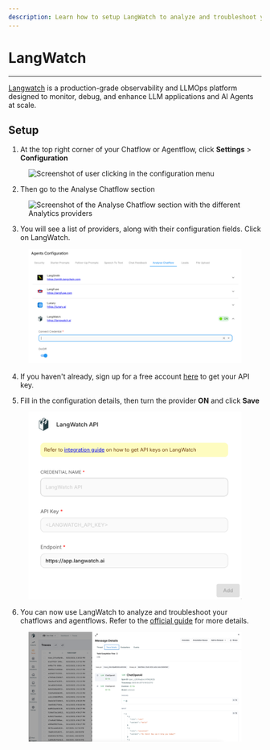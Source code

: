 ```yaml
---
description: Learn how to setup LangWatch to analyze and troubleshoot your chatflows and agentflows
---
```


# LangWatch

---

[Langwatch](https://langwatch.ai) is a production-grade observability and LLMOps platform designed to monitor, debug, and enhance LLM applications and AI Agents at scale.

## Setup

1. At the top right corner of your Chatflow or Agentflow, click **Settings** > **Configuration**

<figure><img src="../../.gitbook/assets/analytic-1.webp" alt="Screenshot of user clicking in the configuration menu" width="375"><figcaption></figcaption></figure>

2. Then go to the Analyse Chatflow section

<figure><img src="../../.gitbook/assets/analytic-2.png" alt="Screenshot of the Analyse Chatflow section with the different Analytics providers"><figcaption></figcaption></figure>

3. You will see a list of providers, along with their configuration fields. Click on LangWatch.

<figure><img src="../../.gitbook/assets/langwatch/langwatch-creds.png" alt="Screenshot of an analytics provider with credentials fields expanded"><figcaption></figcaption></figure>

4. If you haven't already, sign up for a free account [here](https://app.langwatch.ai) to get your API key.

5. Fill in the configuration details, then turn the provider **ON** and click **Save**

<figure><img src="../../.gitbook/assets/langwatch/langwatch-input.png" alt="Screenshot of analytics providers enabled"><figcaption></figcaption></figure>

6. You can now use LangWatch to analyze and troubleshoot your chatflows and agentflows. Refer to the [official guide](https://docs.langwatch.ai) for more details.

<figure><img src="../../.gitbook/assets/langwatch/langwatch-screenshot.png" alt="Screenshot of analytics providers enabled"><figcaption></figcaption></figure>
